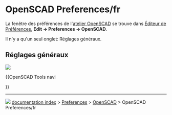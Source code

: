 # OpenSCAD Preferences/fr
La fenêtre des préférences de l\'[atelier OpenSCAD](OpenSCAD_Workbench/fr.md) se trouve dans [Éditeur de Préférences](Preferences_Editor/fr.md), **Edit → Preferences → OpenSCAD**.

Il n\'y a qu\'un seul onglet: Réglages généraux.

## Réglages généraux 

![](images/Preference_OpenSCAD_Tab_01.png )


{{OpenSCAD Tools navi

}}



---
![](images/Right_arrow.png) [documentation index](../README.md) > [Preferences](Category_Preferences.md) > [OpenSCAD](OpenSCAD_Workbench.md) > OpenSCAD Preferences/fr
